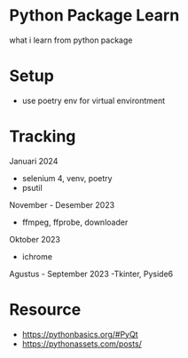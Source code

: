# Python Package Learn
what i learn from python package

# Setup
- use poetry env for virtual environtment

# Tracking

Januari 2024
- selenium 4, venv, poetry
- psutil

November - Desember 2023
- ffmpeg, ffprobe, downloader

Oktober 2023
- ichrome
 
Agustus - September 2023
-Tkinter, Pyside6

# Resource
- https://pythonbasics.org/#PyQt
- https://pythonassets.com/posts/
